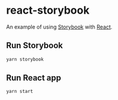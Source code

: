 # react-storybook

An example of using [Storybook](https://storybook.js.org/) with [React](https://reactjs.org/).

## Run Storybook

```bash
yarn storybook
```

## Run React app

```bash
yarn start
```
